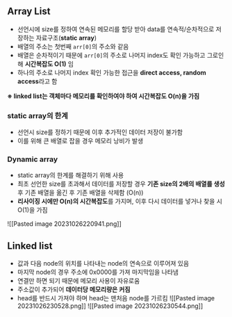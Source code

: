 
## Array List
- 선언시에 size를 정하여 연속된 메모리를 할당 받아 data를 연속적/순차적으로 저장하는 자료구조(**static array**)
- 배열의 주소는 첫번째 `arr[0]`의 주소와 같음
- 배열은 순차적이기 때문에 `arr[0]`의 주소로 나머지 index도 확인 가능하고 그로인해 **시간복잡도 O(1)** 임
- 하나의 주소로 나머지 index 확인 가능한 접근을 **direct access, random access**라고 함

**※ linked list는 객체마다 메모리를 확인하여야 하여 시간복잡도 O(n)을 가짐**

### static array의 한계
- 선언시 size를 정하기 때문에 이후 추가적인 데이터 저장이 불가함
- 이를 위해 큰 배열로 잡을 경우 메모리 낭비가 발생

### Dynamic array
- static array의 한계를 해결하기 위해 사용
- 최초 선언한 size를 초과해서 데이터를 저장할 경우 **기존 size의 2배의 배열를 생성** 후 기존 배열을 옮긴 후 기존 배열을 삭제함 (O(n))
- **리사이징 시에만 O(n)의 시간복잡도**를 가지며, 이후 다시 데이터를 넣거나 찾을 시 O(1)을 가짐

![[Pasted image 20231026220941.png]]


## Linked list
- 값과 다음 node의 위치를 나타내는 node의 연속으로 이루어져 있음
- 마지막 node의 경우 주소에 0x0000를 가져 마지막임을 나타냄
- 연결만 하면 되기 때문에 메모리 사용이 자유로움
- 주소값이 추가되어 **데이터당 메모리량은 커짐**
- head를 반드시 가져야 하며 head는 맨처음 node를 가르킴
![[Pasted image 20231026230528.png]]
![[Pasted image 20231026230544.png]]

